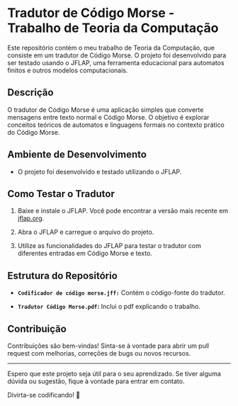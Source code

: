 # Tradutor de Código Morse - Trabalho de Teoria da Computação

Este repositório contém o meu trabalho de Teoria da Computação, que consiste em um tradutor de Código Morse. O projeto foi desenvolvido para ser testado usando o JFLAP, uma ferramenta educacional para automatos finitos e outros modelos computacionais.

## Descrição

O tradutor de Código Morse é uma aplicação simples que converte mensagens entre texto normal e Código Morse. O objetivo é explorar conceitos teóricos de automatos e linguagens formais no contexto prático do Código Morse.

## Ambiente de Desenvolvimento

- O projeto foi desenvolvido e testado utilizando o JFLAP.

## Como Testar o Tradutor

1. Baixe e instale o JFLAP. Você pode encontrar a versão mais recente em [jflap.org](http://www.jflap.org/).

2. Abra o JFLAP e carregue o arquivo do projeto.

3. Utilize as funcionalidades do JFLAP para testar o tradutor com diferentes entradas em Código Morse e texto.

## Estrutura do Repositório

- **`Codificador de código morse.jff:`** Contém o código-fonte do tradutor.

- **`Tradutor Código Morse.pdf`:** Inclui o pdf explicando o trabalho.

## Contribuição

Contribuições são bem-vindas! Sinta-se à vontade para abrir um pull request com melhorias, correções de bugs ou novos recursos.

---

Espero que este projeto seja útil para o seu aprendizado. Se tiver alguma dúvida ou sugestão, fique à vontade para entrar em contato.

Divirta-se codificando! 🚀
